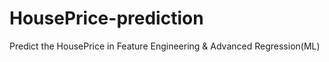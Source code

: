 # HousePrice-prediction

Predict the HousePrice in Feature Engineering &amp; Advanced Regression(ML)


